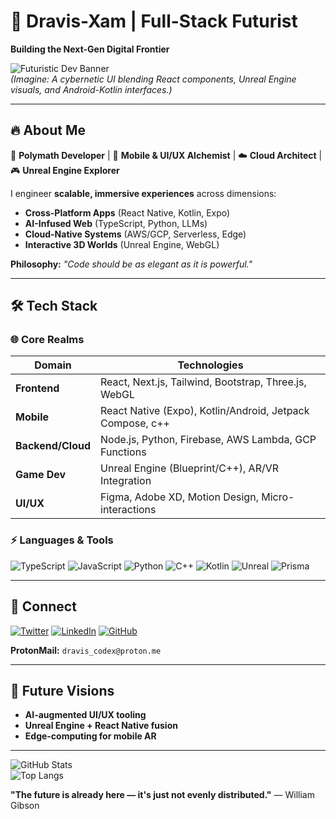 # 💫 Dravis-Xam | Full-Stack Futurist  
**Building the Next-Gen Digital Frontier**  

![Futuristic Dev Banner](https://github.com/Dravis-Xam/Dravis-Xam/assets/.../banner-neon.gif)  
*(Imagine: A cybernetic UI blending React components, Unreal Engine visuals, and Android-Kotlin interfaces.)*  

---

## 🔥 **About Me**  
🚀 **Polymath Developer** | 📱 **Mobile & UI/UX Alchemist** | ☁️ **Cloud Architect** | 🎮 **Unreal Engine Explorer**  

I engineer **scalable, immersive experiences** across dimensions:  
- **Cross-Platform Apps** (React Native, Kotlin, Expo)  
- **AI-Infused Web** (TypeScript, Python, LLMs)  
- **Cloud-Native Systems** (AWS/GCP, Serverless, Edge)  
- **Interactive 3D Worlds** (Unreal Engine, WebGL)  

**Philosophy:** *"Code should be as elegant as it is powerful."*  

---

## 🛠 **Tech Stack**  

### **🌐 Core Realms**  
| **Domain**         | **Technologies**                                                                 |
|--------------------|---------------------------------------------------------------------------------|
| **Frontend**       | React, Next.js, Tailwind, Bootstrap, Three.js, WebGL                            |
| **Mobile**         | React Native (Expo), Kotlin/Android, Jetpack Compose, c++                       |
| **Backend/Cloud**  | Node.js, Python, Firebase, AWS Lambda, GCP Functions                           |
| **Game Dev**       | Unreal Engine (Blueprint/C++), AR/VR Integration                                |
| **UI/UX**          | Figma, Adobe XD, Motion Design, Micro-interactions                             |

### **⚡ Languages & Tools**  
![TypeScript](https://img.shields.io/badge/TypeScript-3178C6?style=for-the-badge&logo=typescript&logoColor=white)
![JavaScript](https://img.shields.io/badge/JavaScript-F7DF1E?style=for-the-badge&logo=javascript&logoColor=black)
![Python](https://img.shields.io/badge/Python-3776AB?style=for-the-badge&logo=python&logoColor=white)
![C++](https://img.shields.io/badge/C++-00599C?style=for-the-badge&logo=c%2B%2B&logoColor=white)
![Kotlin](https://img.shields.io/badge/Kotlin-7F52FF?style=for-the-badge&logo=kotlin&logoColor=white)
![Unreal](https://img.shields.io/badge/Unreal_Engine-0E1128?style=for-the-badge&logo=unrealengine&logoColor=white)
![Prisma](https://img.shields.io/badge/PRISMA%20style-20B2AA?style=for-the-badge&logo=prisma)

---


## 📡 **Connect**  

[![Twitter](https://img.shields.io/badge/Twitter-1DA1F2?style=for-the-badge&logo=twitter&logoColor=white)](https://x.com/Dravls142299)
[![LinkedIn](https://img.shields.io/badge/LinkedIn-0077B5?style=for-the-badge&logo=linkedin&logoColor=white)](https://linkedin.com/in/dravisxam)
[![GitHub](https://img.shields.io/badge/GitHub-181717?style=for-the-badge&logo=github&logoColor=white)](https://github.com/Dravis-Xam)  

**ProtonMail:** `dravis_codex@proton.me`   


---

## 🌟 **Future Visions**  
- **AI-augmented UI/UX tooling**  
- **Unreal Engine + React Native fusion**  
- **Edge-computing for mobile AR**  

---

![GitHub Stats](https://github-readme-stats.vercel.app/api?username=Dravis-Xam&show_icons=true&theme=dracula&hide_border=true&count_private=true)  
![Top Langs](https://github-readme-stats.vercel.app/api/top-langs/?username=Dravis-Xam&layout=compact&theme=dracula&hide_border=true)  

**"The future is already here — it's just not evenly distributed."** — William Gibson  

